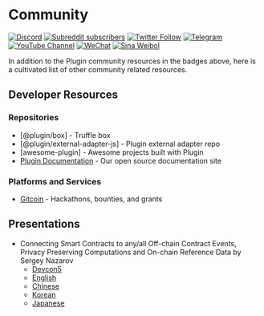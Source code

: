 # Community

[![Discord](https://img.shields.io/discord/592041321326182401?style=flat-square&logo=discord)](https://discordapp.com/invite/aSK4zew)
[![Subreddit subscribers](https://img.shields.io/reddit/subreddit-subscribers/Plugin?logo=reddit&style=flat-square)](https://www.reddit.com/r/Plugin/)
[![Twitter Follow](https://img.shields.io/twitter/follow/plugin?logo=twitter&style=flat-square)](https://twitter.com/plugin)
[![Telegram](https://img.shields.io/badge/Telegram-Follow-blue?style=flat-square&logo=telegram)](https://t.me/pluginofficial)
[![YouTube Channel](https://img.shields.io/badge/YouTube-Subscribe-red?style=flat-square&logo=youtube)](https://www.youtube.com/pluginofficial)
[![WeChat](https://img.shields.io/badge/WeChat-Follow-green?style=flat-square&logo=wechat)](https://blog.chain.link/plugin-chinese-communities/)
[![Sina Weibol](https://img.shields.io/badge/Weibo-Follow-red?style=flat-square&logo=sina-weibo)](https://weibo.com/pluginofficial)

In addition to the Plugin community resources in the badges above, here is a
cultivated list of other community related resources.

## Developer Resources

### Repositories

- [@plugin/box] - Truffle box
- [@plugin/external-adapter-js] - Plugin external adapter repo
- [awesome-plugin] - Awesome projects built with Plugin
- [Plugin Documentation](https://github.com/goplugin/documentation/) - Our open source documentation site

### Platforms and Services

- [Gitcoin] - Hackathons, bounties, and grants

## Presentations

- Connecting Smart Contracts to any/all Off-chain Contract Events,
  Privacy Preserving Computations and On-chain Reference Data by Sergey Nazarov
  - [Devcon5](https://chain.link/presentations/devcon5.pdf)
  - [English](https://chain.link/presentations/english.pdf)
  - [Chinese](https://chain.link/presentations/chinese.pdf)
  - [Korean](https://chain.link/presentations/korean.pdf)
  - [Japanese](https://chain.link/presentations/japanese.pdf)

[awesome plugin]: https://github.com/JohannEid/awesome-plugin
[devvon5]: https://chain.link/presentations/devcon5.pdf
[external-adapter-js]: https://github.com/goplugin/external-adapters-js
[gitcoin]: https://gitcoin.co/
